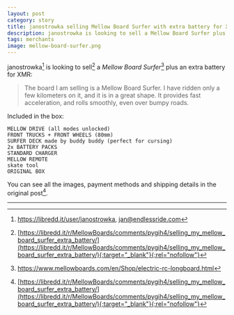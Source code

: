 ```yaml
---
layout: post
category: story
title: janostrowka selling Mellow Board Surfer with extra battery for XMR
description: janostrowka is looking to sell a Mellow Board Surfer plus an extra battery for XMR.
tags: merchants
image: mellow-board-surfer.png
---
```


janostrowka[^1] is looking to sell[^2] a *Mellow Board Surfer*[^3] plus an extra battery for XMR:

> The board I am selling is a Mellow Board Surfer. I have ridden only a few kilometers on it, and it is in a great shape. It provides fast acceleration, and rolls smoothly, even over bumpy roads. 

Included in the box:

```
MELLOW DRIVE (all modes unlocked)
FRONT TRUCKS + FRONT WHEELS (80mm)
SURFER DECK made by buddy buddy (perfect for cursing)
2x BATTERY PACKS
STANDARD CHARGER
MELLOW REMOTE
skate tool
ORIGINAL BOX
```

You can see all the images, payment methods and shipping details in the original post[^2].

---

[^1]: https://libredd.it/user/janostrowka, jan@endlessride.com
[^2]: [https://libredd.it/r/MellowBoards/comments/pygih4/selling_my_mellow_board_surfer_extra_battery/](https://libredd.it/r/MellowBoards/comments/pygih4/selling_my_mellow_board_surfer_extra_battery/){:target="_blank"}{:rel="nofollow"}
[^3]: https://www.mellowboards.com/en/Shop/electric-rc-longboard.html
